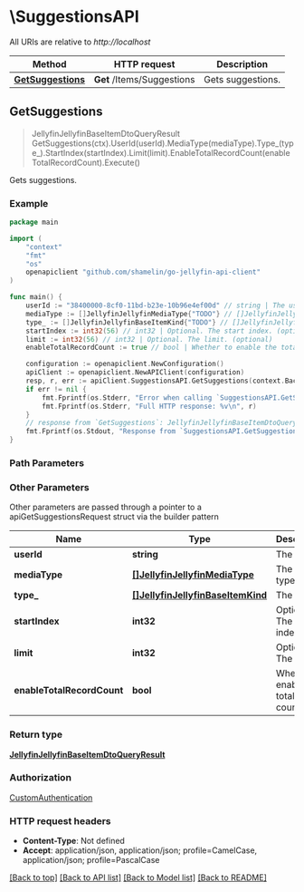 # \SuggestionsAPI

All URIs are relative to *http://localhost*

Method | HTTP request | Description
------------- | ------------- | -------------
[**GetSuggestions**](SuggestionsAPI.md#GetSuggestions) | **Get** /Items/Suggestions | Gets suggestions.



## GetSuggestions

> JellyfinJellyfinBaseItemDtoQueryResult GetSuggestions(ctx).UserId(userId).MediaType(mediaType).Type_(type_).StartIndex(startIndex).Limit(limit).EnableTotalRecordCount(enableTotalRecordCount).Execute()

Gets suggestions.

### Example

```go
package main

import (
	"context"
	"fmt"
	"os"
	openapiclient "github.com/shamelin/go-jellyfin-api-client"
)

func main() {
	userId := "38400000-8cf0-11bd-b23e-10b96e4ef00d" // string | The user id. (optional)
	mediaType := []JellyfinJellyfinMediaType{"TODO"} // []JellyfinJellyfinMediaType | The media types. (optional)
	type_ := []JellyfinJellyfinBaseItemKind{"TODO"} // []JellyfinJellyfinBaseItemKind | The type. (optional)
	startIndex := int32(56) // int32 | Optional. The start index. (optional)
	limit := int32(56) // int32 | Optional. The limit. (optional)
	enableTotalRecordCount := true // bool | Whether to enable the total record count. (optional) (default to false)

	configuration := openapiclient.NewConfiguration()
	apiClient := openapiclient.NewAPIClient(configuration)
	resp, r, err := apiClient.SuggestionsAPI.GetSuggestions(context.Background()).UserId(userId).MediaType(mediaType).Type_(type_).StartIndex(startIndex).Limit(limit).EnableTotalRecordCount(enableTotalRecordCount).Execute()
	if err != nil {
		fmt.Fprintf(os.Stderr, "Error when calling `SuggestionsAPI.GetSuggestions``: %v\n", err)
		fmt.Fprintf(os.Stderr, "Full HTTP response: %v\n", r)
	}
	// response from `GetSuggestions`: JellyfinJellyfinBaseItemDtoQueryResult
	fmt.Fprintf(os.Stdout, "Response from `SuggestionsAPI.GetSuggestions`: %v\n", resp)
}
```

### Path Parameters



### Other Parameters

Other parameters are passed through a pointer to a apiGetSuggestionsRequest struct via the builder pattern


Name | Type | Description  | Notes
------------- | ------------- | ------------- | -------------
 **userId** | **string** | The user id. | 
 **mediaType** | [**[]JellyfinJellyfinMediaType**](JellyfinMediaType.md) | The media types. | 
 **type_** | [**[]JellyfinJellyfinBaseItemKind**](JellyfinBaseItemKind.md) | The type. | 
 **startIndex** | **int32** | Optional. The start index. | 
 **limit** | **int32** | Optional. The limit. | 
 **enableTotalRecordCount** | **bool** | Whether to enable the total record count. | [default to false]

### Return type

[**JellyfinJellyfinBaseItemDtoQueryResult**](JellyfinBaseItemDtoQueryResult.md)

### Authorization

[CustomAuthentication](../README.md#CustomAuthentication)

### HTTP request headers

- **Content-Type**: Not defined
- **Accept**: application/json, application/json; profile=CamelCase, application/json; profile=PascalCase

[[Back to top]](#) [[Back to API list]](../README.md#documentation-for-api-endpoints)
[[Back to Model list]](../README.md#documentation-for-models)
[[Back to README]](../README.md)

